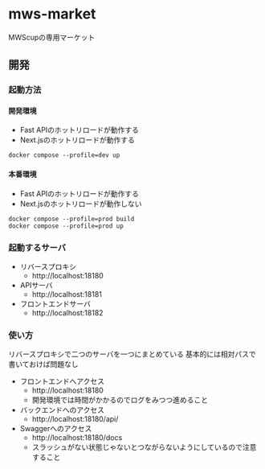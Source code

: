 # mws-market

MWScupの専用マーケット

## 開発

### 起動方法

#### 開発環境

- Fast APIのホットリロードが動作する
- Next.jsのホットリロードが動作する

```
docker compose --profile=dev up
```

#### 本番環境

- Fast APIのホットリロードが動作する
- Next.jsのホットリロードが動作しない

```
docker compose --profile=prod build
docker compose --profile=prod up
```

### 起動するサーバ

- リバースプロキシ
  - http://localhost:18180
- APIサーバ
  - http://localhost:18181
- フロントエンドサーバ
  - http://localhost:18182

### 使い方

リバースプロキシで二つのサーバを一つにまとめている
基本的には相対パスで書いておけば問題なし

- フロントエンドへアクセス
  - http://localhost:18180
  - 開発環境では時間がかかるのでログをみつつ進めること
- バックエンドへのアクセス
  - http://localhost:18180/api/
- Swaggerへのアクセス
  - http://localhost:18180/docs
  - スラッシュがない状態じゃないとつながらないようにしているので注意すること